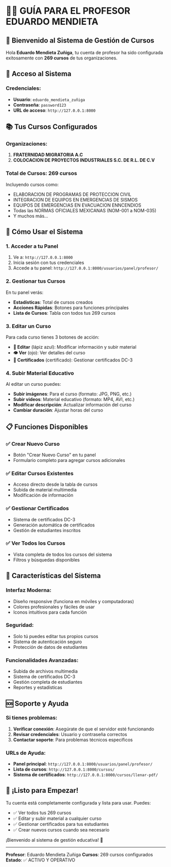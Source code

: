 # 👨‍🏫 GUÍA PARA EL PROFESOR EDUARDO MENDIETA

## 🎯 Bienvenido al Sistema de Gestión de Cursos

Hola **Eduardo Mendieta Zuñiga**, tu cuenta de profesor ha sido configurada exitosamente con **269 cursos** de tus organizaciones.

## 🔑 Acceso al Sistema

### Credenciales:
- **Usuario**: `eduardo_mendieta_zuñiga`
- **Contraseña**: `password123`
- **URL de acceso**: `http://127.0.0.1:8000`

## 📚 Tus Cursos Configurados

### Organizaciones:
1. **FRATERNIDAD MIGRATORIA A.C**
2. **COLOCACION DE PROYECTOS INDUSTRIALES S.C. DE R.L. DE C.V**

### Total de Cursos: 269 cursos
Incluyendo cursos como:
- ELABORACION DE PROGRAMAS DE PROTECCION CIVIL
- INTEGRACION DE EQUIPOS EN EMERGENCIAS DE SISMOS
- EQUIPOS DE EMERGENCIAS EN EVACUACION ENNCENDIOS
- Todas las NORMAS OFICIALES MEXICANAS (NOM-001 a NOM-035)
- Y muchos más...

## 🚀 Cómo Usar el Sistema

### 1. Acceder a tu Panel
1. Ve a: `http://127.0.0.1:8000`
2. Inicia sesión con tus credenciales
3. Accede a tu panel: `http://127.0.0.1:8000/usuarios/panel/profesor/`

### 2. Gestionar tus Cursos
En tu panel verás:
- **Estadísticas**: Total de cursos creados
- **Acciones Rápidas**: Botones para funciones principales
- **Lista de Cursos**: Tabla con todos tus 269 cursos

### 3. Editar un Curso
Para cada curso tienes 3 botones de acción:
- **📝 Editar** (lápiz azul): Modificar información y subir material
- **👁️ Ver** (ojo): Ver detalles del curso
- **📜 Certificados** (certificado): Gestionar certificados DC-3

### 4. Subir Material Educativo
Al editar un curso puedes:
- **Subir imágenes**: Para el curso (formato: JPG, PNG, etc.)
- **Subir videos**: Material educativo (formato: MP4, AVI, etc.)
- **Modificar descripción**: Actualizar información del curso
- **Cambiar duración**: Ajustar horas del curso

## 📋 Funciones Disponibles

### ✅ Crear Nuevo Curso
- Botón "Crear Nuevo Curso" en tu panel
- Formulario completo para agregar cursos adicionales

### ✅ Editar Cursos Existentes
- Acceso directo desde la tabla de cursos
- Subida de material multimedia
- Modificación de información

### ✅ Gestionar Certificados
- Sistema de certificados DC-3
- Generación automática de certificados
- Gestión de estudiantes inscritos

### ✅ Ver Todos los Cursos
- Vista completa de todos los cursos del sistema
- Filtros y búsquedas disponibles

## 🎨 Características del Sistema

### Interfaz Moderna:
- Diseño responsive (funciona en móviles y computadoras)
- Colores profesionales y fáciles de usar
- Iconos intuitivos para cada función

### Seguridad:
- Solo tú puedes editar tus propios cursos
- Sistema de autenticación seguro
- Protección de datos de estudiantes

### Funcionalidades Avanzadas:
- Subida de archivos multimedia
- Sistema de certificados DC-3
- Gestión completa de estudiantes
- Reportes y estadísticas

## 🆘 Soporte y Ayuda

### Si tienes problemas:
1. **Verificar conexión**: Asegúrate de que el servidor esté funcionando
2. **Revisar credenciales**: Usuario y contraseña correctos
3. **Contactar soporte**: Para problemas técnicos específicos

### URLs de Ayuda:
- **Panel principal**: `http://127.0.0.1:8000/usuarios/panel/profesor/`
- **Lista de cursos**: `http://127.0.0.1:8000/cursos/`
- **Sistema de certificados**: `http://127.0.0.1:8000/cursos/llenar-pdf/`

## 🎉 ¡Listo para Empezar!

Tu cuenta está completamente configurada y lista para usar. Puedes:
- ✅ Ver todos tus 269 cursos
- ✅ Editar y subir material a cualquier curso
- ✅ Gestionar certificados para tus estudiantes
- ✅ Crear nuevos cursos cuando sea necesario

¡Bienvenido al sistema de gestión educativa! 🚀

---
**Profesor**: Eduardo Mendieta Zuñiga
**Cursos**: 269 cursos configurados
**Estado**: ✅ ACTIVO Y OPERATIVO
